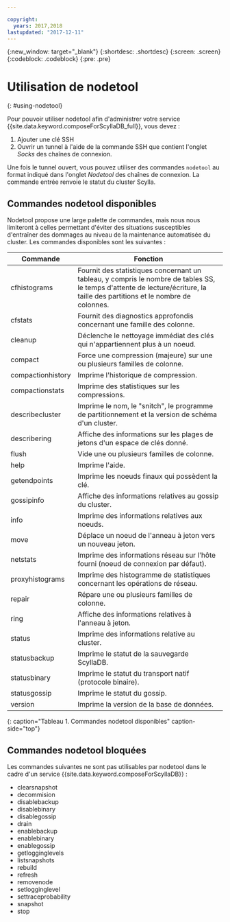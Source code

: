 ```yaml
---

copyright:
  years: 2017,2018
lastupdated: "2017-12-11"
---
```


{:new_window: target="_blank"}
{:shortdesc: .shortdesc}
{:screen: .screen}
{:codeblock: .codeblock}
{:pre: .pre}

# Utilisation de nodetool
{: #using-nodetool}

Pour pouvoir utiliser nodetool afin d'administrer votre service {{site.data.keyword.composeForScyllaDB_full}}, vous devez :
1. Ajouter une clé SSH
2. Ouvrir un tunnel à l'aide de la commande SSH que contient l'onglet _Socks_ des chaînes de connexion.

Une fois le tunnel ouvert, vous pouvez utiliser des commandes `nodetool` au format indiqué dans l'onglet _Nodetool_ des chaînes de connexion. La commande entrée renvoie le statut du cluster Scylla.

## Commandes nodetool disponibles
Nodetool propose une large palette de commandes, mais nous nous limiteront à celles permettant d'éviter des situations susceptibles d'entraîner des dommages au niveau de la maintenance automatisée du cluster. Les commandes disponibles sont les suivantes :

Commande|Fonction
----------|-----------
cfhistograms|Fournit des statistiques concernant un tableau, y compris le nombre de tables SS, le temps d'attente de lecture/écriture, la taille des partitions et le nombre de colonnes.
cfstats|Fournit des diagnostics approfondis concernant une famille des colonne.
cleanup|Déclenche le nettoyage immédiat des clés qui n'appartiennent plus à un noeud.
compact|Force une compression (majeure) sur une ou plusieurs familles de colonne.
compactionhistory|Imprime l'historique de compression.
compactionstats|Imprime des statistiques sur les compressions.
describecluster|Imprime le nom, le "snitch", le programme de partitionnement et la version de schéma d'un cluster.
describering <keyspace>|Affiche des informations sur les plages de jetons d'un espace de clés donné.
flush|Vide une ou plusieurs familles de colonne.
help|Imprime l'aide.
getendpoints <keyspace> <cfname> <key>|Imprime les noeuds finaux qui possèdent la clé.
gossipinfo|Affiche des informations relatives au gossip du cluster.
info|Imprime des informations relatives aux noeuds.
move <new token>|Déplace un noeud de l'anneau à jeton vers un nouveau jeton.
netstats|Imprime des informations réseau sur l'hôte fourni (noeud de connexion par défaut).
proxyhistograms|Imprime des histogramme de statistiques concernant les opérations de réseau.
repair|Répare une ou plusieurs familles de colonne.
ring|Affiche des informations relatives à l'anneau à jeton.
status|Imprime des informations relative au cluster.
statusbackup|Imprime le statut de la sauvegarde ScyllaDB.
statusbinary|Imprime le statut du transport natif (protocole binaire).
statusgossip|Imprime le statut du gossip.
version|Imprime la version de la base de données.
{: caption="Tableau 1. Commandes nodetool disponibles" caption-side="top"}


## Commandes nodetool bloquées
Les commandes suivantes ne sont pas utilisables par nodetool dans le cadre d'un service {{site.data.keyword.composeForScyllaDB}} :

- clearsnapshot
- decommision
- disablebackup
- disablebinary
- disablegossip
- drain
- enablebackup
- enablebinary
- enablegossip
- getlogginglevels
- listsnapshots
- rebuild
- refresh
- removenode
- setlogginglevel
- settraceprobability
- snapshot
- stop
